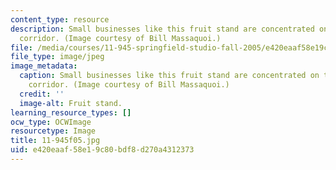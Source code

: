```yaml
---
content_type: resource
description: Small businesses like this fruit stand are concentrated on the Main Street
  corridor. (Image courtesy of Bill Massaquoi.)
file: /media/courses/11-945-springfield-studio-fall-2005/e420eaaf58e19c80bdf8d270a4312373_11-945f05.jpg
file_type: image/jpeg
image_metadata:
  caption: Small businesses like this fruit stand are concentrated on the Main Street
    corridor. (Image courtesy of Bill Massaquoi.)
  credit: ''
  image-alt: Fruit stand.
learning_resource_types: []
ocw_type: OCWImage
resourcetype: Image
title: 11-945f05.jpg
uid: e420eaaf-58e1-9c80-bdf8-d270a4312373
---
```

